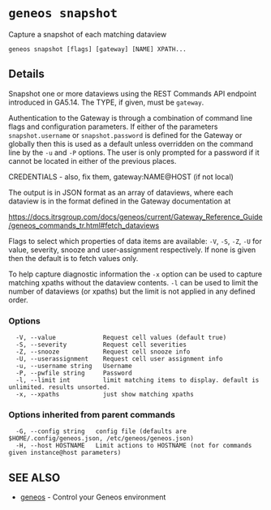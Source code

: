 # `geneos snapshot`

Capture a snapshot of each matching dataview

```text
geneos snapshot [flags] [gateway] [NAME] XPATH...
```

## Details

Snapshot one or more dataviews using the REST Commands API endpoint
introduced in GA5.14. The TYPE, if given, must be `gateway`.

Authentication to the Gateway is through a combination of command
line flags and configuration parameters. If either of the parameters
`snapshot.username` or `snapshot.password` is defined for the Gateway
or globally then this is used as a default unless overridden on the
command line by the `-u` and `-P` options. The user is only prompted
for a password if it cannot be located in either of the previous
places.

CREDENTIALS - also, fix them, gateway:NAME@HOST (if not local)

The output is in JSON format as an array of dataviews, where each
dataview is in the format defined in the Gateway documentation at

<https://docs.itrsgroup.com/docs/geneos/current/Gateway_Reference_Guide/geneos_commands_tr.html#fetch_dataviews>

Flags to select which properties of data items are available: `-V`,
`-S`, `-Z`, `-U` for value, severity, snooze and user-assignment
respectively. If none is given then the default is to fetch values
only.

To help capture diagnostic information the `-x` option can be used to
capture matching xpaths without the dataview contents. `-l` can be
used to limit the number of dataviews (or xpaths) but the limit is
not applied in any defined order.

### Options

```text
  -V, --value             Request cell values (default true)
  -S, --severity          Request cell severities
  -Z, --snooze            Request cell snooze info
  -U, --userassignment    Request cell user assignment info
  -u, --username string   Username
  -P, --pwfile string     Password
  -l, --limit int         limit matching items to display. default is unlimited. results unsorted.
  -x, --xpaths            just show matching xpaths
```

### Options inherited from parent commands

```text
  -G, --config string   config file (defaults are $HOME/.config/geneos.json, /etc/geneos/geneos.json)
  -H, --host HOSTNAME   Limit actions to HOSTNAME (not for commands given instance@host parameters)
```

## SEE ALSO

* [geneos](geneos.md)	 - Control your Geneos environment
